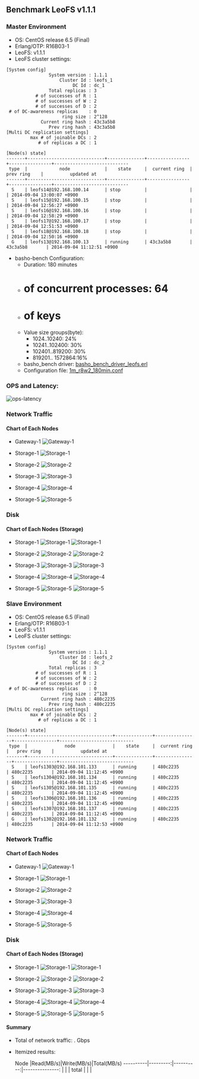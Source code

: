 ## Benchmark LeoFS v1.1.1

### Master Environment

* OS: CentOS release 6.5 (Final)
* Erlang/OTP: R16B03-1
* LeoFS: v1.1.1
* LeoFS cluster settings:

```
[System config]
                System version : 1.1.1
                    Cluster Id : leofs_1
                         DC Id : dc_1
                Total replicas : 3
           # of successes of R : 1
           # of successes of W : 2
           # of successes of D : 2
 # of DC-awareness replicas    : 0
                     ring size : 2^128
             Current ring hash : 43c3a5b8
                Prev ring hash : 43c3a5b8
[Multi DC replication settings]
         max # of joinable DCs : 2
            # of replicas a DC : 1

[Node(s) state]
-------+-----------------------------+--------------+----------------+----------------+----------------------------
 type  |            node             |    state     |  current ring  |   prev ring    |          updated at         
-------+-----------------------------+--------------+----------------+----------------+----------------------------
  S    | leofs14@192.168.100.14      | stop         |                |                | 2014-09-04 13:00:07 +0900
  S    | leofs15@192.168.100.15      | stop         |                |                | 2014-09-04 12:56:27 +0900
  S    | leofs16@192.168.100.16      | stop         |                |                | 2014-09-04 12:58:29 +0900
  S    | leofs17@192.168.100.17      | stop         |                |                | 2014-09-04 12:51:53 +0900
  S    | leofs18@192.168.100.18      | stop         |                |                | 2014-09-04 12:50:16 +0900
  G    | leofs13@192.168.100.13      | running      | 43c3a5b8       | 43c3a5b8       | 2014-09-04 11:12:51 +0900

```

* basho-bench Configuration:
    * Duration: 180 minutes
    * # of concurrent processes: 64
    * # of keys
    * Value size groups(byte):
        *   1024..10240:   24%
        *  10241..102400:  30%
        * 102401..819200:  30%
        * 819201.. 1572864:16%
    * basho_bench driver: [basho_bench_driver_leofs.erl](https://github.com/leo-project/leofs/blob/develop/test/src/basho_bench_driver_leofs.erl)
    * Configuration file: [1m_r8w2_180min.conf](20140904_111610/1m_r8w2_180min.conf)

### OPS and Latency:

![ops-latency](20140904_111610/summary.png)

### Network Traffic
#### Chart of Each Nodes

* Gateway-1
![Gateway-1](leofs13_20140904_111558/sar_1_20140904_111558_p1p1-if1.png)

* Storage-1
![Storage-1](leofs14_20140904_111558/sar_3_20140904_111558_p1p1-if1.png)

* Storage-2
![Storage-2](leofs15_20140904_111558/sar_3_20140904_111558_p1p1-if1.png)

* Storage-3
![Storage-3](leofs16_20140904_111558/sar_3_20140904_111558_p1p1-if1.png)

* Storage-4
![Storage-4](leofs17_20140904_111558/sar_3_20140904_111558_p1p1-if1.png)

* Storage-5
![Storage-5](leofs18_20140904_111558/sar_2_20140904_111558_p1p1-if1.png)


### Disk
#### Chart of Each Nodes (Storage)

* Storage-1
![Storage-1](leofs14_20140904_111558/sar_3_20140904_111558_dev8-16-t1.png)
![Storage-1](leofs14_20140904_111558/sar_3_20140904_111558_dev8-16-t2.png)

* Storage-2
![Storage-2](leofs15_20140904_111558/sar_3_20140904_111558_dev8-16-t1.png)
![Storage-2](leofs15_20140904_111558/sar_3_20140904_111558_dev8-16-t2.png)

* Storage-3
![Storage-3](leofs16_20140904_111558/sar_3_20140904_111558_dev8-16-t1.png)
![Storage-3](leofs16_20140904_111558/sar_3_20140904_111558_dev8-16-t2.png)

* Storage-4
![Storage-4](leofs17_20140904_111558/sar_3_20140904_111558_dev8-16-t1.png)
![Storage-4](leofs17_20140904_111558/sar_3_20140904_111558_dev8-16-t2.png)

* Storage-5
![Storage-5](leofs18_20140904_111558/sar_2_20140904_111558_dev8-16-t1.png)
![Storage-5](leofs18_20140904_111558/sar_2_20140904_111558_dev8-16-t2.png)


### Slave Environment

* OS: CentOS release 6.5 (Final)
* Erlang/OTP: R16B03-1
* LeoFS: v1.1.1
* LeoFS cluster settings:

```
[System config]
                System version : 1.1.1
                    Cluster Id : leofs_2
                         DC Id : dc_2
                Total replicas : 3
           # of successes of R : 1
           # of successes of W : 2
           # of successes of D : 2
 # of DC-awareness replicas    : 0
                     ring size : 2^128
             Current ring hash : 480c2235
                Prev ring hash : 480c2235
[Multi DC replication settings]
         max # of joinable DCs : 2
            # of replicas a DC : 1

[Node(s) state]
-------+--------------------------------+--------------+----------------+----------------+----------------------------
 type  |              node              |    state     |  current ring  |   prev ring    |          updated at         
-------+--------------------------------+--------------+----------------+----------------+----------------------------
  S    | leofs1303@192.168.101.133      | running      | 480c2235       | 480c2235       | 2014-09-04 11:12:45 +0900
  S    | leofs1304@192.168.101.134      | running      | 480c2235       | 480c2235       | 2014-09-04 11:12:45 +0900
  S    | leofs1305@192.168.101.135      | running      | 480c2235       | 480c2235       | 2014-09-04 11:12:45 +0900
  S    | leofs1306@192.168.101.136      | running      | 480c2235       | 480c2235       | 2014-09-04 11:12:45 +0900
  S    | leofs1307@192.168.101.137      | running      | 480c2235       | 480c2235       | 2014-09-04 11:12:45 +0900
  G    | leofs1302@192.168.101.132      | running      | 480c2235       | 480c2235       | 2014-09-04 11:12:53 +0900

```

### Network Traffic
#### Chart of Each Nodes

* Gateway-1
![Gateway-1](leofs1302_20140904_111602/sar_1_20140904_111602_eth0-if1.png)

* Storage-1
![Storage-1](leofs1303_20140904_111609/sar_1_20140904_111609_eth0-if1.png)

* Storage-2
![Storage-2](leofs1304_20140904_111559/sar_1_20140904_111559_eth0-if1.png)

* Storage-3
![Storage-3](leofs1305_20140904_111559/sar_1_20140904_111559_eth0-if1.png)

* Storage-4
![Storage-4](leofs1306_20140904_111559/sar_1_20140904_111559_eth0-if1.png)

* Storage-5
![Storage-5](leofs1307_20140904_111600/sar_1_20140904_111600_eth0-if1.png)


### Disk
#### Chart of Each Nodes (Storage)

* Storage-1
![Storage-1](leofs1303_20140904_111609/sar_1_20140904_111609_dev8-0-t1.png)
![Storage-1](leofs1303_20140904_111609/sar_1_20140904_111609_dev8-0-t2.png)

* Storage-2
![Storage-2](leofs1304_20140904_111559/sar_1_20140904_111559_dev8-0-t1.png)
![Storage-2](leofs1304_20140904_111559/sar_1_20140904_111559_dev8-0-t2.png)

* Storage-3
![Storage-3](leofs1305_20140904_111559/sar_1_20140904_111559_dev8-0-t1.png)
![Storage-3](leofs1305_20140904_111559/sar_1_20140904_111559_dev8-0-t2.png)

* Storage-4
![Storage-4](leofs1306_20140904_111559/sar_1_20140904_111559_dev8-0-t1.png)
![Storage-4](leofs1306_20140904_111559/sar_1_20140904_111559_dev8-0-t2.png)

* Storage-5
![Storage-5](leofs1307_20140904_111600/sar_1_20140904_111600_dev8-0-t1.png)
![Storage-5](leofs1307_20140904_111600/sar_1_20140904_111600_dev8-0-t2.png)


#### Summary

* Total of network traffic:  .  Gbps
* Itemized results:

   Node   |Read(MB/s)|Write(MB/s)|Total(MB/s)
----------|---------:|----------:|---------------:
          |          |           |
total     |          |           |
